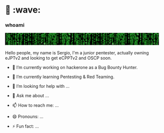 <h1> 👋 :wave:</h1>

<h3>whoami</h3>

<img src="https://github.com/sergiovks/sergiovks/blob/main/banner.jpg?raw=true">

Hello people, my name is Sergio, I'm a junior pentester, actually owning eJPTv2 and looking to get eCPPTv2 and OSCP soon.



- 🔭 I’m currently working on hackerone as a Bug Bounty Hunter.

- 🌱 I’m currently learning Pentesting & Red Teaming.

- 🤔 I’m looking for help with ...

- 💬 Ask me about ...

- 📫 How to reach me: ...

- 😄 Pronouns: ...

- ⚡ Fun fact: ...

<!--
**sergiovks/sergiovks** is a ✨ _special_ ✨ repository because its `README.md` (this file) appears on your GitHub profile.

Here are some ideas to get you started:

- 🔭 I’m currently working on ...
- 🌱 I’m currently learning ...
- 👯 I’m looking to collaborate on ...
- 🤔 I’m looking for help with ...
- 💬 Ask me about ...
- 📫 How to reach me: ...
- 😄 Pronouns: ...
- ⚡ Fun fact: ...
-->
